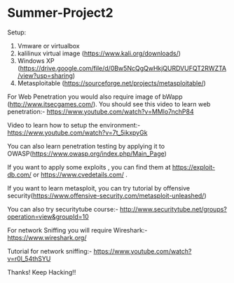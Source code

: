 # Summer-Project2

Setup:
1. Vmware or virtualbox
2. kalilinux virtual image (https://www.kali.org/downloads/)
3. Windows XP (https://drive.google.com/file/d/0Bw5NcQgQwHkjQURDVUFQT2RWZTA/view?usp=sharing)
4. Metasploitable (https://sourceforge.net/projects/metasploitable/)

For Web Penetration you would also require image of bWapp (http://www.itsecgames.com/). You should see this video to learn web penetration:- 
https://www.youtube.com/watch?v=MMlo7nchP84

Video to learn how to setup the environment:- https://www.youtube.com/watch?v=7t_5ikxpyGk

You can also learn penetration testing by applying it to OWASP(https://www.owasp.org/index.php/Main_Page)

If you want to apply some exploits , you can find them at https://exploit-db.com/ or https://www.cvedetails.com/ .

If you want to learn metasploit, you can try tutorial by offensive security(https://www.offensive-security.com/metasploit-unleashed/)

You can also try securitytube course:- http://www.securitytube.net/groups?operation=view&groupId=10

For network Sniffing you will require Wireshark:- https://www.wireshark.org/

Tutorial for network sniffing:- https://www.youtube.com/watch?v=r0l_54thSYU

Thanks!  Keep Hacking!!
